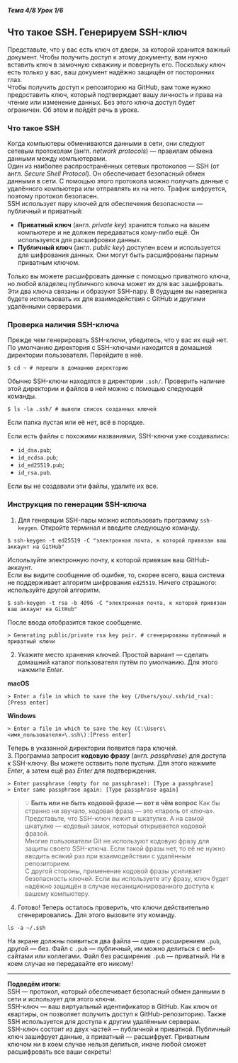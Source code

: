 __*Тема 4/8 Урок 1/6*__  
## Что такое SSH. Генерируем SSH-ключ
Представьте, что у вас есть ключ от двери, за которой хранится важный документ. Чтобы получить доступ к этому документу, вам нужно вставить ключ в замочную скважину и повернуть его. Поскольку ключ есть только у вас, ваш документ надёжно защищён от посторонних глаз.  
Чтобы получить доступ к репозиторию на GitHub, вам тоже нужно предоставить ключ, который подтверждает вашу личность и права на чтение или изменение данных. Без этого ключа доступ будет ограничен. Об этом и пойдёт речь в уроке.  
### Что такое SSH
Когда компьютеры обмениваются данными в сети, они следуют сетевым протоколам (англ. *network protocols*) — правилам обмена данными между компьютерами.  
Один из наиболее распространённых сетевых протоколов — SSH (от англ. *Secure Shell Protocol*). Он обеспечивает безопасный обмен данными в сети. С помощью этого протокола можно получать данные с удалённого компьютера или отправлять их на него. Трафик шифруется, поэтому протокол безопасен.  
SSH использует пару ключей для обеспечения безопасности — публичный и приватный: 
- __Приватный ключ__ (англ. *private key*) хранится только на вашем компьютере и не должен передаваться кому-либо ещё. Он используется для расшифровки данных.
- __Публичный ключ__ (англ. *public key*) доступен всем и используется для шифрования данных. Они могут быть расшифрованы парным приватным ключом.

Только вы можете расшифровать данные с помощью приватного ключа, но любой владелец публичного ключа может их для вас зашифровать. Эти два ключа связаны и образуют SSH-пару.  В будущем вы наверняка будете использовать их для взаимодействия с GitHub и другими удалёнными серверами.  

### Проверка наличия SSH-ключа
Прежде чем генерировать SSH-ключи, убедитесь, что у вас их ещё нет. По умолчанию директория с SSH-ключами находится в домашней директории пользователя. Перейдите в неё.  
```
$ cd ~ # перешли в домашнюю директорию 
```
Обычно SSH-ключи находятся в директории `.ssh/`. Проверить наличие этой директории и файлов в ней можно с помощью следующей команды.  
```
$ ls -la .ssh/ # вывели список созданных ключей 
```
Если папка пустая или её нет, всё в порядке.  

Если есть файлы с похожими названиями, SSH-ключи уже создавались:
- `id_dsa.pub`;
- `id_ecdsa.pub`;
- `id_ed25519.pub`;
- `id_rsa.pub`.

Если вы не создавали эти файлы, удалите их все.  

### Инструкция по генерации SSH-ключа
1. Для генерации SSH-пары можно использовать программу `ssh-keygen`. Откройте терминал и введите следующую команду.
```
$ ssh-keygen -t ed25519 -C "электронная почта, к которой привязан ваш аккаунт на GitHub"   
```
Используйте электронную почту, к которой привязан ваш GitHub-аккаунт.  
Если вы видите сообщение об ошибке, то, скорее всего, ваша система не поддерживает алгоритм шифрования `ed25519`. Ничего страшного: используйте другой алгоритм.  
```
$ ssh-keygen -t rsa -b 4096 -C "электронная почта, к которой привязан ваш аккаунт на GitHub"  
```
После ввода отобразится такое сообщение.  
```
> Generating public/private rsa key pair. # сгенерированы публичный и приватный ключи  
```    

2. Укажите место хранения ключей. Простой вариант — сделать домашний каталог пользователя путём по умолчанию. Для этого нажмите *Enter*.  

__macOS__  
```
> Enter a file in which to save the key (/Users/you/.ssh/id_rsa): [Press enter]   
```
   __Windows__  
```
> Enter a file in which to save the key (C:\Users\<имя_пользователя>\.ssh\):[Press enter]   
```
Теперь в указанной директории появится пара ключей.   
3. Программа запросит **кодовую фразу** (англ. *passphrase*) для доступа к SSH-ключу. Вы можете оставить поле пустым. Для этого нажмите *Enter*, а затем ещё раз *Enter* для подтверждения.  
```
> Enter passphrase (empty for no passphrase): [Type a passphrase]
> Enter same passphrase again: [Type passphrase again]   
```  
> 💡 __Быть или не быть кодовой фразе — вот в чём вопрос__
Как бы странно ни звучало, кодовая фраза — это «пароль от ключа». Представьте, что SSH-ключ лежит в шкатулке. А на самой шкатулке — кодовый замок, который открывается кодовой фразой.  
Многие пользователи Git не используют кодовую фразу для защиты своего SSH-ключа. Если такой фразы нет, то её не нужно вводить всякий раз при взаимодействии с удалённым репозиторием.  
С другой стороны, применение кодовой фразы усиливает безопасность ключей. Если вы используете эту фразу, ключ будет надёжно защищён в случае несанкционированного доступа к вашему компьютеру.  

4. Готово! Теперь осталось проверить, что ключи действительно сгенерировались. Для этого вызовите эту команду.
```
ls -a ~/.ssh   
```  
На экране должны появиться два файла — один с расширением `.pub`, другой — без. Файл с `.pub` — публичный, им можно делиться с веб-сайтами или коллегами. Файл без расширения `.pub` — приватный. Ни в коем случае не передавайте его никому!  

-----
__Подведём итоги:__  
SSH — протокол, который обеспечивает безопасный обмен данными в сети и использует для этого ключи.  
SSH-ключ — ваш виртуальный идентификатор в GitHub. Как ключ от квартиры, он позволяет получить доступ к GitHub-репозиторию. Также SSH используется для доступа к другим удалённым серверам.  
SSH-ключ состоит из двух частей — публичной и приватной. Публичный ключ зашифрует данные, а приватный — расшифрует. Приватным ключом ни в коем случае нельзя делиться, иначе любой сможет расшифровать все ваши секреты!  
